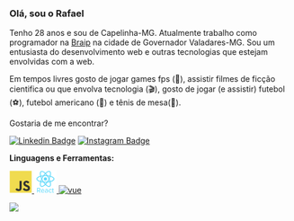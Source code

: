 ### Olá, sou o Rafael <!--<img src="https://media.giphy.com/media/hvRJCLFzcasrR4ia7z/giphy.gif" width="25px">-->

<!--
**rafaelsantos12/rafaelsantos12** is a ✨ _special_ ✨ repository because its `README.md` (this file) appears on your GitHub profile.



Here are some ideas to get you started:

- 🔭 I’m currently working on ...
- 🌱 I’m currently learning ...
- 👯 I’m looking to collaborate on ...
- 🤔 I’m looking for help with ...
- 💬 Ask me about ...
- 📫 How to reach me: ...
- 😄 Pronouns: ...
- ⚡ Fun fact: ...
-->


Tenho 28 anos e sou de Capelinha-MG. Atualmente trabalho como programador na <a href="https://braip.com/">Braip</a> na cidade de Governador Valadares-MG. Sou um entusiasta do desenvolvimento web e outras tecnologias que estejam envolvidas com a web. 

Em tempos livres gosto de jogar games fps (👾),  assistir filmes de ficção cientifica ou que envolva tecnologia (🎬), gosto de jogar (e assistir) futebol (⚽️), futebol americano (🏈) e tênis de mesa(🏓).

Gostaria de me encontrar?




[![Linkedin Badge](https://img.shields.io/badge/-LinkedIn-blue?style=flat-square&logo=Linkedin&logoColor=white&link=https://www.linkedin.com/in/rafael-ferreira-dos-santos-b8499a161/)](https://www.linkedin.com/in/rafael-ferreira-dos-santos-b8499a161/)
[![Instagram Badge](https://img.shields.io/badge/-Instagram-cc2366?style=flat-square&labelColor=cc2366&logo=instagram&logoColor=white&link=https://www.instagram.com/rafasantos.12/)](https://www.instagram.com/rafasantos.12/)


**Linguagens e Ferramentas:**
  
<a href="https://developer.mozilla.org/en-US/docs/Web/JavaScript" target="_blank"> <img src="https://raw.githubusercontent.com/devicons/devicon/master/icons/javascript/javascript-original.svg" alt="javascript" width="40" height="40"/> </a> <a href="https://reactjs.org/" target="_blank"> <img src="https://raw.githubusercontent.com/devicons/devicon/master/icons/react/react-original-wordmark.svg" alt="react" width="40" height="40"/> </a> <a href="https://vuejs.org/" target="_blank"><img src="https://icongr.am/devicon/vuejs-original-wordmark.svg?size=128&color=currentColor" alt="vue" width="40" height="40"> </a> </p>

<p>
  <img height="180em" src="https://github-readme-stats.vercel.app/api/top-langs/?username=rafaelsantos12&exclude_repo=KNN-Image-Classification&show_icons=true&hide_border=true&layout=compact&langs_count=8&theme=radical"/>
</p>


